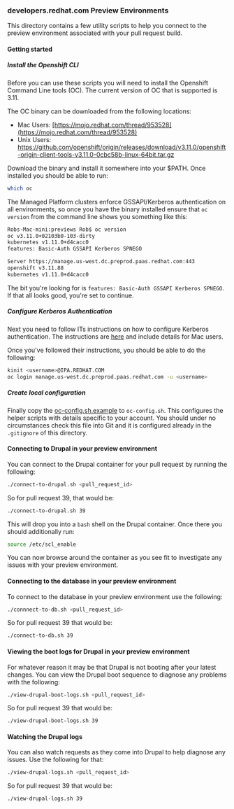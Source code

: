### developers.redhat.com Preview Environments

This directory contains a few utility scripts to help you connect to the preview environment associated with your pull
request build.

#### Getting started

##### Install the Openshift CLI

Before you can use these scripts you will need to install the Openshift Command Line tools (OC). The current version of 
OC that is supported is 3.11.

The OC binary can be downloaded from the following locations:

* Mac Users: [https://mojo.redhat.com/thread/953528](https://mojo.redhat.com/thread/953528)
* Unix Users: https://github.com/openshift/origin/releases/download/v3.11.0/openshift-origin-client-tools-v3.11.0-0cbc58b-linux-64bit.tar.gz

Download the binary and install it somewhere into your $PATH. Once installed you should be able to run:

```bash
which oc
```

The Managed Platform clusters enforce GSSAPI/Kerberos authentication on all environments, so once you have the binary installed
ensure that `oc version` from the command line shows you something like this:

```bash
Robs-Mac-mini:previews Rob$ oc version
oc v3.11.0+02103b0-103-dirty
kubernetes v1.11.0+d4cacc0
features: Basic-Auth GSSAPI Kerberos SPNEGO

Server https://manage.us-west.dc.preprod.paas.redhat.com:443
openshift v3.11.88
kubernetes v1.11.0+d4cacc0
```

The bit you're looking for is `features: Basic-Auth GSSAPI Kerberos SPNEGO`. If that all looks good, you're set to continue.


##### Configure Kerberos Authentication

Next you need to follow ITs instructions on how to configure Kerberos authentication. The instructions are [here](https://mojo.redhat.com/docs/DOC-1153539#jive_content_id_Using_the_IPAREDHATCOM_Realm_without_joining_your_system_as_an_IdM_Client) and include
details for Mac users.

Once you've followed their instructions, you should be able to do the following:

```bash
kinit <username>@IPA.REDHAT.COM
oc login manage.us-west.dc.preprod.paas.redhat.com -u <username>
```

##### Create local configuration

Finally copy the [oc-config.sh.example](oc-config.sh.example) to `oc-config.sh`. This configures the helper scripts with details
specific to your account. You should under no circumstances check this file into Git and it is configured already in the `.gitignore`
of this directory.


#### Connecting to Drupal in your preview environment

You can connect to the Drupal container for your pull request by running the following:

```bash
./connect-to-drupal.sh <pull_request_id>
```

So for pull request 39, that would be:

```bash
./connect-to-drupal.sh 39
```

This will drop you into a `bash` shell on the Drupal container. Once there you should additionally run:

```bash
source /etc/scl_enable
```

You can now browse around the container as you see fit to investigate any issues with your preview environment.


#### Connecting to the database in your preview environment

To connect to the database in your preview environment use the following:

```bash
./connnect-to-db.sh <pull_request_id>
```

So for pull request 39 that would be:

```bash
./connect-to-db.sh 39
```

#### Viewing the boot logs for Drupal in your preview environment

For whatever reason it may be that Drupal is not booting after your latest changes. You can view the Drupal boot sequence
to diagnose any problems with the following:

```bash
./view-drupal-boot-logs.sh <pull_request_id>
```

So for pull request 39 that would be:

```bash
./view-drupal-boot-logs.sh 39
```

#### Watching the Drupal logs

You can also watch requests as they come into Drupal to help diagnose any issues. Use the following for that:

```bash
./view-drupal-logs.sh <pull_request_id>
```

So for pull request 39 that would be:

```bash
./view-drupal-logs.sh 39
```